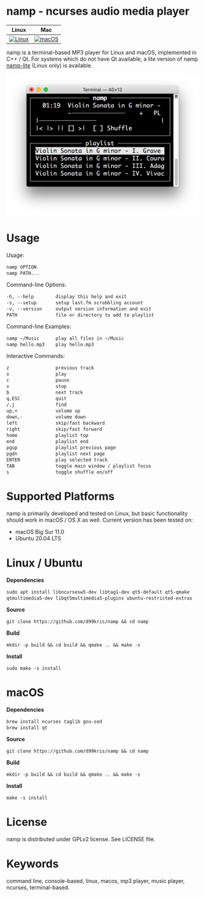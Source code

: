 namp - ncurses audio media player
=================================

| **Linux** | **Mac** |
|-----------|---------|
| [![Linux](https://github.com/d99kris/namp/workflows/Linux/badge.svg)](https://github.com/d99kris/namp/actions?query=workflow%3ALinux) | [![macOS](https://github.com/d99kris/namp/workflows/macOS/badge.svg)](https://github.com/d99kris/namp/actions?query=workflow%3AmacOS) |

namp is a terminal-based MP3 player for Linux and macOS, implemented in C++ / Qt.
For systems which do not have Qt available, a lite version of namp 
[namp-lite](https://github.com/d99kris/namp-lite) (Linux only) is available.

![screenshot](/res/namp-screenshot.png) 


Usage
=====
Usage:

    namp OPTION
    namp PATH...

Command-line Options:

    -h, --help        display this help and exit
    -s, --setup       setup last.fm scrobbling account
    -v, --version     output version information and exit
    PATH              file or directory to add to playlist

Command-line Examples:

    namp ~/Music      play all files in ~/Music
    namp hello.mp3    play hello.mp3

Interactive Commands:

    z                 previous track
    x                 play
    c                 pause
    v                 stop
    b                 next track
    q,ESC             quit
    /,j               find
    up,+              volume up
    down,-            volume down
    left              skip/fast backward
    right             skip/fast forward
    home              playlist top
    end               playlist end
    pgup              playlist previous page
    pgdn              playlist next page
    ENTER             play selected track
    TAB               toggle main window / playlist focus
    s                 toggle shuffle on/off

Supported Platforms
===================
namp is primarily developed and tested on Linux, but basic functionality should work in macOS / OS X as well. Current version has been tested on:

- macOS Big Sur 11.0
- Ubuntu 20.04 LTS

Linux / Ubuntu
==============

**Dependencies**

    sudo apt install libncursesw5-dev libtag1-dev qt5-default qt5-qmake qtmultimedia5-dev libqt5multimedia5-plugins ubuntu-restricted-extras

**Source**

    git clone https://github.com/d99kris/namp && cd namp

**Build**

    mkdir -p build && cd build && qmake .. && make -s

**Install**

    sudo make -s install

macOS
=====

**Dependencies**

    brew install ncurses taglib gnu-sed
    brew install qt

**Source**

    git clone https://github.com/d99kris/namp && cd namp

**Build**

    mkdir -p build && cd build && qmake .. && make -s

**Install**

    make -s install

License
=======
namp is distributed under GPLv2 license. See LICENSE file.

Keywords
========
command line, console-based, linux, macos, mp3 player, music player, ncurses, terminal-based.

